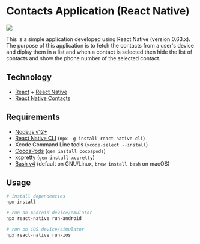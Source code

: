 # Contacts Application (React Native)

![](https://img.shields.io/david/emiketic/helloworld-react-native.svg?style=for-the-badge)

This is a simple application developed using React Native (version 0.63.x). The purpose of this application is to fetch the contacts from a user's device and diplay them in a list and when a contact is selected then hide the list of contacts and show the phone number of the selected contact.

## Technology

- [React](https://reactjs.org/) + [React Native](https://facebook.github.io/react-native/)
- [React Native Contacts](https://www.npmjs.com/package/react-native-contacts)

## Requirements

- [Node.js v12+](https://nodejs.org/)
- [React Native CLI](https://www.npmjs.com/package/react-native-cli) (`npx -g install react-native-cli`)
- Xcode Command Line tools (`xcode-select --install`)
- [CocoaPods](https://cocoapods.org/) (`gem install cocoapods`)
- [xcpretty](https://github.com/supermarin/xcpretty) (`gem install xcpretty`)
- [Bash v4](http://tldp.org/LDP/abs/html/bashver4.html) (default on GNU/Linux, `brew install bash` on macOS)

## Usage

```sh
# install dependencies
npm install

# run on Android device/emulator
npx react-native run-android

# run on iOS device/simulator
npx react-native run-ios
```
